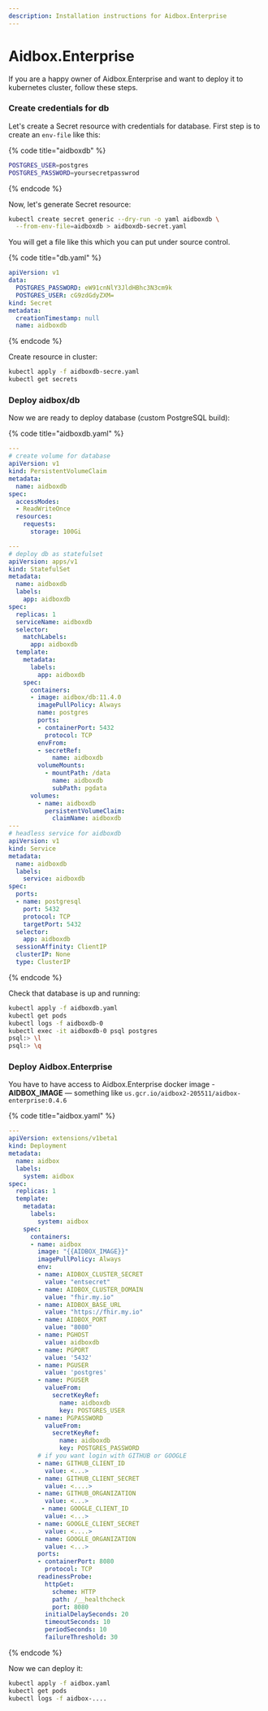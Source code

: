 ```yaml
---
description: Installation instructions for Aidbox.Enterprise
---
```


# Aidbox.Enterprise

If you are a happy owner of Aidbox.Enterprise and want to deploy it to kubernetes cluster, follow these steps.

### Create credentials for db

Let's create a Secret resource with credentials for database. First step is to create an `env-file` like this:

{% code title="aidboxdb" %}
```bash
POSTGRES_USER=postgres
POSTGRES_PASSWORD=yoursecretpasswrod
```
{% endcode %}

Now, let's generate Secret resource:

```bash
kubectl create secret generic --dry-run -o yaml aidboxdb \
  --from-env-file=aidboxdb > aidboxdb-secret.yaml
```

You will get a file like this which you can put under source control.

{% code title="db.yaml" %}
```yaml
apiVersion: v1
data:
  POSTGRES_PASSWORD: eW91cnNlY3JldHBhc3N3cm9k
  POSTGRES_USER: cG9zdGdyZXM=
kind: Secret
metadata:
  creationTimestamp: null
  name: aidboxdb
```
{% endcode %}

Create resource in cluster:

```bash
kubectl apply -f aidboxdb-secre.yaml
kubectl get secrets
```

### Deploy aidbox/db

Now we are ready to deploy database \(custom PostgreSQL build\):

{% code title="aidboxdb.yaml" %}
```yaml
---
# create volume for database
apiVersion: v1
kind: PersistentVolumeClaim
metadata:
  name: aidboxdb
spec:
  accessModes:
  - ReadWriteOnce
  resources:
    requests:
      storage: 100Gi

---
# deploy db as statefulset
apiVersion: apps/v1
kind: StatefulSet
metadata:
  name: aidboxdb
  labels:
    app: aidboxdb
spec:
  replicas: 1
  serviceName: aidboxdb
  selector:
    matchLabels:
      app: aidboxdb
  template:
    metadata:
      labels:
        app: aidboxdb
    spec:
      containers:
      - image: aidbox/db:11.4.0
        imagePullPolicy: Always
        name: postgres
        ports:
        - containerPort: 5432
          protocol: TCP
        envFrom:
        - secretRef: 
            name: aidboxdb
        volumeMounts:
          - mountPath: /data
            name: aidboxdb
            subPath: pgdata
      volumes:
        - name: aidboxdb
          persistentVolumeClaim:
            claimName: aidboxdb  
---
# headless service for aidboxdb
apiVersion: v1
kind: Service
metadata:
  name: aidboxdb
  labels:
    service: aidboxdb
spec:
  ports:
  - name: postgresql
    port: 5432
    protocol: TCP
    targetPort: 5432
  selector:
    app: aidboxdb
  sessionAffinity: ClientIP
  clusterIP: None
  type: ClusterIP
```
{% endcode %}

Check that database is up and running:

```bash
kubectl apply -f aidboxdb.yaml
kubectl get pods
kubectl logs -f aidboxdb-0
kubectl exec -it aidboxdb-0 psql postgres
psql:> \l
psql:> \q
```

### Deploy Aidbox.Enterprise

You have to have access to Aidbox.Enterprise docker image - **AIDBOX\_IMAGE** — something like `us.gcr.io/aidbox2-205511/aidbox-enterprise:0.4.6`

{% code title="aidbox.yaml" %}
```yaml
---
apiVersion: extensions/v1beta1
kind: Deployment
metadata:
  name: aidbox
  labels:
    system: aidbox
spec:
  replicas: 1
  template:
    metadata:
      labels:
        system: aidbox
    spec:
      containers:
      - name: aidbox
        image: "{{AIDBOX_IMAGE}}"
        imagePullPolicy: Always
        env:
        - name: AIDBOX_CLUSTER_SECRET
          value: "entsecret"
        - name: AIDBOX_CLUSTER_DOMAIN
          value: "fhir.my.io"
        - name: AIDBOX_BASE_URL
          value: "https://fhir.my.io"
        - name: AIDBOX_PORT
          value: "8080"
        - name: PGHOST
          value: aidboxdb
        - name: PGPORT
          value: '5432'
        - name: PGUSER
          value: 'postgres'
        - name: PGUSER
          valueFrom:
            secretKeyRef:
              name: aidboxdb
              key: POSTGRES_USER
        - name: PGPASSWORD
          valueFrom:
            secretKeyRef:
              name: aidboxdb
              key: POSTGRES_PASSWORD
        # if you want login with GITHUB or GOOGLE
        - name: GITHUB_CLIENT_ID
          value: <...>
        - name: GITHUB_CLIENT_SECRET
          value: <....>
        - name: GITHUB_ORGANIZATION
          value: <...>
         - name: GOOGLE_CLIENT_ID
          value: <...>
        - name: GOOGLE_CLIENT_SECRET
          value: <....>
        - name: GOOGLE_ORGANIZATION
          value: <...>
        ports:
        - containerPort: 8080
          protocol: TCP
        readinessProbe:
          httpGet:
            scheme: HTTP
            path: /__healthcheck
            port: 8080
          initialDelaySeconds: 20
          timeoutSeconds: 10
          periodSeconds: 10
          failureThreshold: 30
```
{% endcode %}

Now we can deploy it:

```bash
kubectl apply -f aidbox.yaml
kubectl get pods
kubectl logs -f aidbox-....
```

